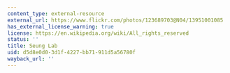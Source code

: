 ```yaml
---
content_type: external-resource
external_url: https://www.flickr.com/photos/123689703@N04/13951001085
has_external_license_warning: true
license: https://en.wikipedia.org/wiki/All_rights_reserved
status: ''
title: Seung Lab
uid: d5d8e0d0-3d1f-4227-bb71-911d5a56780f
wayback_url: ''
---
```

